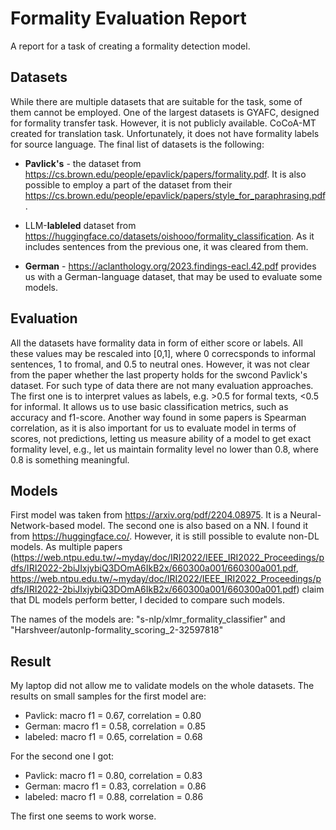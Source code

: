 # Formality Evaluation Report

A report for a task of creating a formality detection model.

## Datasets

While there are multiple datasets that are suitable for the task, some of them cannot be employed. One of the largest datasets is GYAFC, designed for formality transfer task. However, it is not publicly available. CoCoA-MT created for translation task. Unfortunately, it does not have formality labels for source language. The final list of datasets is the following:

- **Pavlick's** - the dataset from https://cs.brown.edu/people/epavlick/papers/formality.pdf. It is also possible to employ a part of the dataset from their https://cs.brown.edu/people/epavlick/papers/style_for_paraphrasing.pdf.

- LLM-**lableled** dataset from https://huggingface.co/datasets/oishooo/formality_classification. As it includes sentences from the previous one, it was cleared from them.

- **German** - https://aclanthology.org/2023.findings-eacl.42.pdf provides us with a German-language dataset, that may be used to evaluate some models.

## Evaluation

All the datasets have formality data in form of either score or labels. All these values may be rescaled into [0,1], where 0 correcsponds to informal sentences, 1 to fromal, and 0.5 to neutral ones. However, it was not clear from the paper whether the last property holds for the swcond Pavlick's dataset. For such type of data there are not many evaluation approaches. The first one is to interpret values as labels, e.g. >0.5 for formal texts, <0.5 for informal. It allows us to use basic classification metrics, such as accuracy and f1-score. Another way found in some papers is Spearman correlation, as it is also important for us to evaluate model in terms of scores, not predictions, letting us measure ability of a model to get exact formality level, e.g., let us maintain formality level no lower than 0.8, where 0.8 is something meaningful. 

## Models

First model was taken from https://arxiv.org/pdf/2204.08975. It is a Neural-Network-based model. The second one is also based on a NN. I found it from https://huggingface.co/. However, it is still possible to evalute non-DL models. As multiple papers (https://web.ntpu.edu.tw/~myday/doc/IRI2022/IEEE_IRI2022_Proceedings/pdfs/IRI2022-2biJIxjybiQ3DOmA6IkB2x/660300a001/660300a001.pdf, https://web.ntpu.edu.tw/~myday/doc/IRI2022/IEEE_IRI2022_Proceedings/pdfs/IRI2022-2biJIxjybiQ3DOmA6IkB2x/660300a001/660300a001.pdf) claim that DL models perform better, I decided to compare such models.

The names of the models are: "s-nlp/xlmr_formality_classifier" and "Harshveer/autonlp-formality_scoring_2-32597818" 

## Result

My laptop did not allow me to validate models on the whole datasets. The results on small samples for the first model are:
* Pavlick: macro f1 = 0.67, correlation = 0.80
* German: macro f1 = 0.58, correlation = 0.85
* labeled: macro f1 = 0.65, correlation = 0.68

For the second one I got:
* Pavlick: macro f1 = 0.80, correlation = 0.83
* German: macro f1 = 0.83, correlation = 0.86
* labeled: macro f1 = 0.88, correlation = 0.86

The first one seems to work worse.
